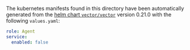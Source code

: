 The kubernetes manifests found in this directory have been automatically generated
from the [helm chart `vector/vector`](https://github.com/vectordotdev/helm-charts/tree/master/charts/vector)
version 0.21.0 with the following `values.yaml`:

```yaml
role: Agent
service:
  enabled: false
```
